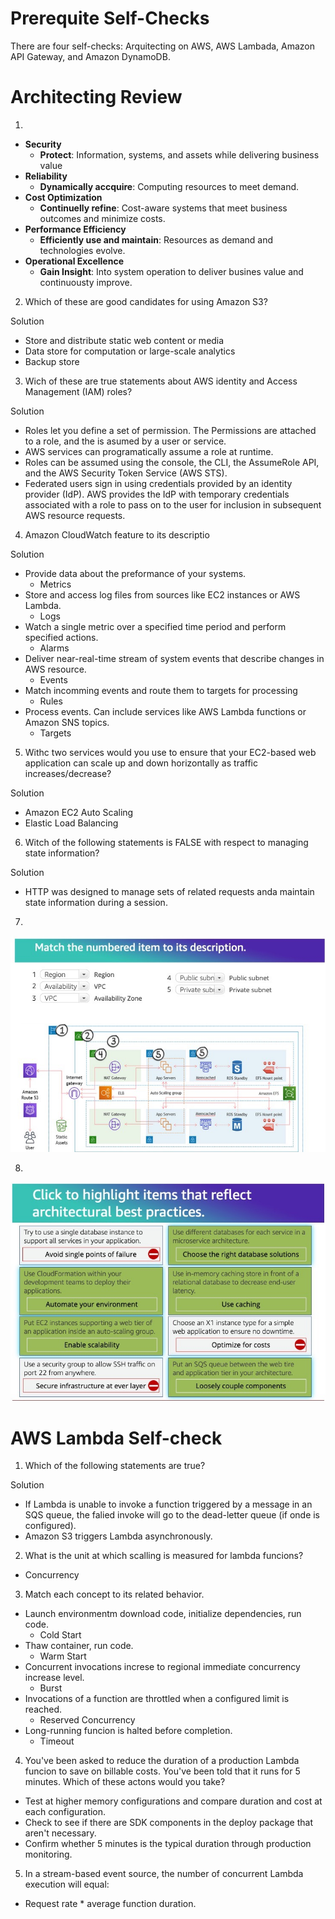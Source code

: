 # Prerequite Self-Checks

There are four self-checks: Arquitecting on AWS, AWS Lambada, Amazon API Gateway,
and Amazon DynamoDB.

# Architecting Review

1. 
* **Security**
  * **Protect**: Information, systems, and assets while delivering business value
* **Reliability**
  * **Dynamically accquire**: Computing resources to meet demand.
* **Cost Optimization**
  * **Continuelly refine**: Cost-aware systems that meet business outcomes and minimize costs.
* **Performance Efficiency**
  * **Efficiently use and maintain**: Resources as demand and technologies evolve.
* **Operational Excellence**
  * **Gain Insight**: Into system operation to deliver busines value and continuousty improve.


2. Which of these are good candidates for using Amazon S3?

Solution
* Store and distribute static web content or media
* Data store for computation or large-scale analytics
* Backup store

3. Wich of these are true statements about AWS identity and Access Management (IAM) roles?

Solution

* Roles let you define a set of permission. The Permissions are attached
to a role, and the is asumed by a user or service.
* AWS services can programatically assume a role at runtime.
* Roles can be assumed using the console, the CLI, the AssumeRole API,
and the AWS Security Token Service (AWS STS).
* Federated users sign in using credentials provided by an identity
provider (IdP). AWS provides the IdP with temporary credentials
associated with a role to pass on to the user for inclusion in subsequent
AWS resource requests.

4. Amazon CloudWatch feature to its descriptio

Solution
* Provide data about the preformance of your systems. 
  * Metrics
* Store and access log files from sources like EC2 instances or AWS Lambda.
  * Logs
* Watch a single metric over a specified time period and perform specified actions.
  * Alarms
* Deliver near-real-time stream of system events that describe changes in AWS resource.
  * Events
* Match incomming events and route them to targets for processing
  * Rules
* Process events. Can include services like AWS Lambda functions or Amazon SNS topics.
  * Targets

5. Withc two services would you use to ensure that your EC2-based web application can scale
up and down horizontally as traffic increases/decrease?

Solution
* Amazon EC2 Auto Scaling
* Elastic Load Balancing

6. Witch of the following statements is FALSE with respect to managing state information?

Solution
* HTTP was designed to manage sets of related requests anda maintain state information during a session.


7. 

![Alt text](img/match-arquiteture.jpg "Match the numbered item to its description.")

8. 

![Alt text](img/architectural.jpg "Ckick to highliht items that reflect architectural best practices.")


# AWS Lambda Self-check

1. Which of the following statements are true?

Solution
* If Lambda is unable to invoke a function triggered by a 
message in an SQS queue, the falied invoke will go to the 
dead-letter  queue (if onde is configured).
* Amazon S3 triggers Lambda asynchronously.

2. What is the unit at which scalling is measured for lambda funcions?

* Concurrency

3. Match each concept to its related behavior.

* Launch environmentm download code, initialize dependencies, run code.
  * Cold Start
* Thaw container, run code.
  * Warm  Start
* Concurrent invocations increse to regional immediate concurrency increase level.
  * Burst
* Invocations of a function are throttled when a configured limit is reached.
  * Reserved Concurrency
* Long-running funcion is halted before completion.
  * Timeout

4. You've been asked to reduce the duration of a production Lambda funcion to save 
on billable costs. You've been told that it runs for 5 minutes. Which of these actons
would you take?

* Test at higher memory configurations and compare duration and cost at 
each configuration.
* Check to see if there are SDK components in the deploy package that aren't necessary.
* Confirm whether 5 minutes is the typical duration through production monitoring.

5. In a stream-based event source, the number of concurrent Lambda execution will equal:

* Request rate * average function duration.